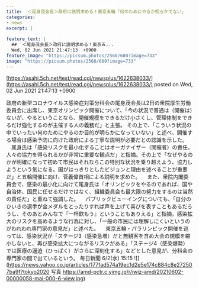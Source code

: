 ```yaml
---
title:  ＜尾身茂会長＞政府に説明求める！東京五輪「何のためにやるか明らかでない」　  
categories:
- news
excerpt: |
  
feature_text: |
  ##  ＜尾身茂会長＞政府に説明求める！東京五...
  Wed, 02 Jun 2021 21:47:13  +0900
feature_image: "https://picsum.photos/2560/600?image=733"
image: "https://picsum.photos/2560/600?image=733"
---
```


[https://asahi.5ch.net/test/read.cgi/newsplus/1622638033/](https://asahi.5ch.net/test/read.cgi/newsplus/1622638033/)
posted on Wed, 02 Jun 2021 21:47:13  +0900

<!--more-->

政府の新型コロナウイルス感染症対策分科会の尾身茂会長は2日の衆院厚生労働委員会に出席し、東京オリンピック開催について、「今の状況で普通は（開催は）ないが、やるということなら、開催規模をできるだけ小さくし、管理体制をできるだけ強化するのが主催する人の義務だ」と主張。 その上で、「こういう状況の中でいったい何のためにやるのか目的が明らかになっていない」と述べ、開催する場合は感染予防に向けた政府による丁寧な説明が必要だとの認識を示した。 　尾身氏は「感染リスクを最小化することはオーガナイザー（開催者）の責任。人々の協力を得られるかが非常に重要な観点だ」と指摘。その上で「なぜやるのかが明確になって初めて市民はそれならこの特別な状況を乗り越えよう、協力しようという気になる。国がはっきりとしたビジョンと理由を述べることが重要だ」と五輪開催に向け、菅義偉首相による説明を求めた。 　また、衆院内閣委員会で、感染の最小化に向けて尾身氏は「オリンピックをやるのであれば、国や自治体、国民に任せるだけではなく、組織委員会も最大限の努力をするのは当然の責任だ」と重ねて強調した。 　パブリックビューイングについても、「自分のひいきの選手が金メダルをとったりすれば声を上げて喜びを表すこともあるだろうし、そのあとみんなで『一杯飲もう』ということもありえる」と指摘。感染拡大のリスクを高めるような行為に対し、「一般の市民には理解しにくいというのがわれわれ専門家の意見だ」と述べた。 　東京五輪・パラリンピック開催を巡っては、感染状況が「ステージ3（感染急増）だと無観客を含め大会の規模を縮小しないと、再び感染拡大につながるリスクがある」「ステージ4（感染爆発）では医療の逼迫（ひっぱく）がさらに深刻化する」などとした意見が、分科会の専門家の間で出ているという。 毎日新聞 6/2(水) 15:15 ![](https://news.yahoo.co.jp/articles/177fad574a19ec1d2e5e174c884c8e272507ba9f?tokyo2020 写真 https://amd-pctr.c.yimg.jp/r/iwiz-amd/20210602-00000058-mai-000-6-view.jpg)
